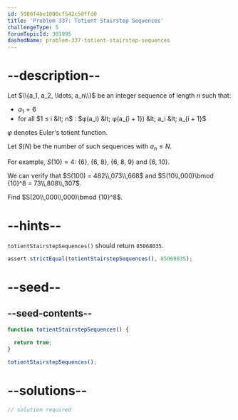 ```yaml
---
id: 5900f4be1000cf542c50ffd0
title: 'Problem 337: Totient Stairstep Sequences'
challengeType: 5
forumTopicId: 301995
dashedName: problem-337-totient-stairstep-sequences
---
```


# --description--

Let $\\{a_1, a_2, \ldots, a_n\\}$ be an integer sequence of length $n$ such that:

- $a_1 = 6$
- for all $1 ≤ i &lt; n$ : $φ(a_i) &lt; φ(a_{i + 1}) &lt; a_i &lt; a_{i + 1}$

$φ$ denotes Euler's totient function.

Let $S(N)$ be the number of such sequences with $a_n ≤ N$.

For example, $S(10) = 4$: {6}, {6, 8}, {6, 8, 9} and {6, 10}.

We can verify that $S(100) = 482\\,073\\,668$ and $S(10\\,000)\bmod {10}^8 = 73\\,808\\,307$.

Find $S(20\\,000\\,000)\bmod {10}^8$.


# --hints--

`totientStairstepSequences()` should return `85068035`.

```js
assert.strictEqual(totientStairstepSequences(), 85068035);
```

# --seed--

## --seed-contents--

```js
function totientStairstepSequences() {

  return true;
}

totientStairstepSequences();
```

# --solutions--

```js
// solution required
```
